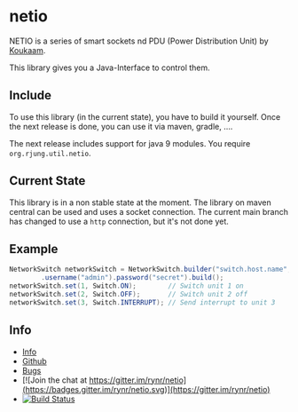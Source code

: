 netio
=====

NETIO is a series of smart sockets nd PDU (Power Distribution Unit) by
[Koukaam](http://www.koukaam.se/kkm/index.php).

This library gives you a Java-Interface to control them.

Include
-------

To use this library (in the current state), you have to build it yourself. Once
the next release is done, you can use it via maven, gradle, ….

The next release includes support for java 9 modules. You require
`org.rjung.util.netio`.

Current State
-------------

This library is in a non stable state at the moment. The library on maven
central can be used and uses a socket connection. The current main branch has
changed to use a `http` connection, but it's not done yet.

Example
-------

```java
NetworkSwitch networkSwitch = NetworkSwitch.builder("switch.host.name", 2345)
        .username("admin").password("secret").build();
networkSwitch.set(1, Switch.ON);        // Switch unit 1 on
networkSwitch.set(2, Switch.OFF);       // Switch unit 2 off
networkSwitch.set(3, Switch.INTERRUPT); // Send interrupt to unit 3
```

Info
----

 - [Info](https://rynr.github.io/netio/)
 - [Github](https://github.com/rynr/netio)
 - [Bugs](https://github.com/rynr/netio/issues)
 - [![Join the chat at https://gitter.im/rynr/netio](https://badges.gitter.im/rynr/netio.svg)](https://gitter.im/rynr/netio)
 - [![Build Status](https://github.com/rynr/netio/actions/workflows/maven.yml/badge.svg?branch=master)](https://travis-ci.org/rynr/netio)

